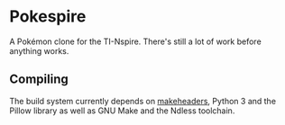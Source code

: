# Pokespire

A Pokémon clone for the TI-Nspire. There's still a lot of work before anything works.

## Compiling

The build system currently depends on [makeheaders](http://www.hwaci.com/sw/mkhdr/), Python 3 and the Pillow library as well as GNU Make and the Ndless toolchain.


